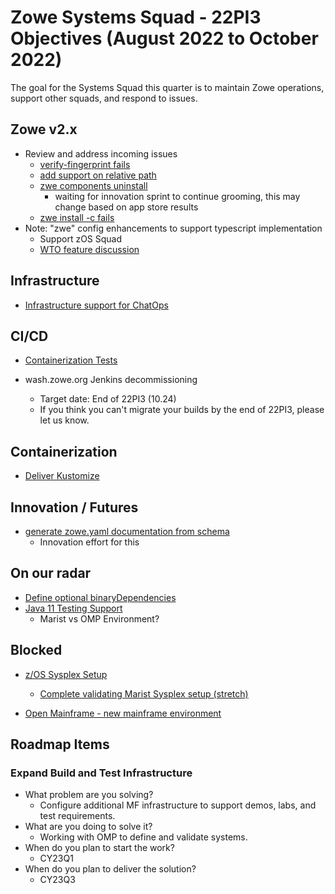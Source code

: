 # Zowe Systems Squad - 22PI3 Objectives (August 2022 to October 2022)

The goal for the Systems Squad this quarter is to maintain Zowe operations, support other squads, and respond to issues.

## Zowe v2.x 

* Review and address incoming issues
  - [verify-fingerprint fails](https://github.com/zowe/community/issues/1606)
  - [add support on relative path](https://github.com/zowe/zowe-install-packaging/issues/2964)
  - [zwe components uninstall](https://github.com/zowe/zowe-install-packaging/issues/2727)
    * waiting for innovation sprint to continue grooming, this may change based on app store results
  - [zwe install -c fails](https://github.com/zowe/zowe-install-packaging/issues/2944)
* Note: "zwe" config enhancements to support typescript implementation
  - Support zOS Squad
  - [WTO feature discussion](https://github.com/zowe/community/issues/1521)

## Infrastructure

* [Infrastructure support for ChatOps](https://github.com/zowe/zowe-chat/issues/1)

## CI/CD 

* [Containerization Tests](https://github.com/zowe/zowe-install-packaging/issues/2268)

* wash.zowe.org Jenkins decommissioning
  - Target date: End of 22PI3 (10.24)
  - If you think you can't migrate your builds by the end of 22PI3, please let us know.

## Containerization

* [Deliver Kustomize](https://github.com/zowe/zowe-install-packaging/compare/users/jack/kustomization)

## Innovation / Futures

* [generate zowe.yaml documentation from schema](https://github.com/zowe/zowe-install-packaging/issues/2603)
  - Innovation effort for this

## On our radar

* [Define optional binaryDependencies](https://github.com/zowe/zowe-install-packaging/issues/2940)
* [Java 11 Testing Support](https://github.com/zowe/zowe-install-packaging/issues/2975)
  - Marist vs OMP Environment?

## Blocked

* [z/OS Sysplex Setup](https://github.com/zowe/zowe-install-packaging/issues/1479)
  - [Complete validating Marist Sysplex setup (stretch)](https://github.com/zowe/zowe-install-packaging/issues/2594)

* [Open Mainframe - new mainframe environment]()




## Roadmap Items

### Expand Build and Test Infrastructure
- What problem are you solving? 
  * Configure additional MF infrastructure to support demos, labs, and test requirements.
- What are you doing to solve it?
  * Working with OMP to define and validate systems.
- When do you plan to start the work? 
  * CY23Q1
- When do you plan to deliver the solution? 
  * CY23Q3